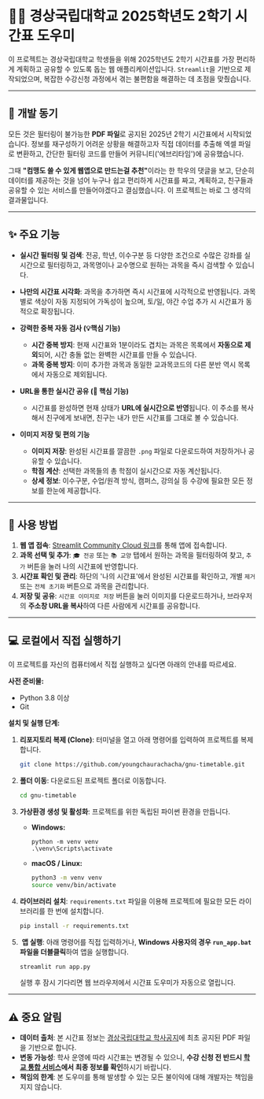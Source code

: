 # 👨‍💻 경상국립대학교 2025학년도 2학기 시간표 도우미

이 프로젝트는 경상국립대학교 학생들을 위해 2025학년도 2학기 시간표를 가장 편리하게 계획하고 공유할 수 있도록 돕는 웹 애플리케이션입니다. `Streamlit`을 기반으로 제작되었으며, 복잡한 수강신청 과정에서 겪는 불편함을 해결하는 데 초점을 맞췄습니다.

---

## 🤔 개발 동기

모든 것은 필터링이 불가능한 **PDF 파일**로 공지된 2025년 2학기 시간표에서 시작되었습니다. 정보를 재구성하기 어려운 상황을 해결하고자 직접 데이터를 추출해 엑셀 파일로 변환하고, 간단한 필터링 코드를 만들어 커뮤니티('에브리타임')에 공유했습니다.

그때 <b>"컴맹도 쓸 수 있게 웹앱으로 만드는걸 추천"</b>이라는 한 학우의 댓글을 보고, 단순히 데이터를 제공하는 것을 넘어 누구나 쉽고 편리하게 시간표를 짜고, 계획하고, 친구들과 공유할 수 있는 서비스를 만들어야겠다고 결심했습니다. 이 프로젝트는 바로 그 생각의 결과물입니다.

---

## ✨ 주요 기능

* **실시간 필터링 및 검색**: 전공, 학년, 이수구분 등 다양한 조건으로 수많은 강좌를 실시간으로 필터링하고, 과목명이나 교수명으로 원하는 과목을 즉시 검색할 수 있습니다.

* **나만의 시간표 시각화**: 과목을 추가하면 즉시 시간표에 시각적으로 반영됩니다. 과목별로 색상이 자동 지정되어 가독성이 높으며, 토/일, 야간 수업 추가 시 시간표가 동적으로 확장됩니다.

* **강력한 중복 자동 검사 (💡핵심 기능)**
    * **시간 중복 방지**: 현재 시간표와 1분이라도 겹치는 과목은 목록에서 **자동으로 제외**되어, 시간 충돌 없는 완벽한 시간표를 만들 수 있습니다.
    * **과목 중복 방지**: 이미 추가한 과목과 동일한 교과목코드의 다른 분반 역시 목록에서 자동으로 제외됩니다.

* **URL을 통한 실시간 공유 (🔗 핵심 기능)**
    * 시간표를 완성하면 현재 상태가 **URL에 실시간으로 반영**됩니다. 이 주소를 복사해서 친구에게 보내면, 친구는 내가 만든 시간표를 그대로 볼 수 있습니다.

* **이미지 저장 및 편의 기능**
    * **이미지 저장**: 완성된 시간표를 깔끔한 `.png` 파일로 다운로드하여 저장하거나 공유할 수 있습니다.
    * **학점 계산**: 선택한 과목들의 총 학점이 실시간으로 자동 계산됩니다.
    * **상세 정보**: 이수구분, 수업/원격 방식, 캠퍼스, 강의실 등 수강에 필요한 모든 정보를 한눈에 제공합니다.

---

## 🚀 사용 방법

1.  **웹 앱 접속**: [Streamlit Community Cloud 링크](https://gnu-timetable-maker.streamlit.app)를 통해 앱에 접속합니다.
2.  **과목 선택 및 추가**: `🎓 전공` 또는 `📚 교양` 탭에서 원하는 과목을 필터링하여 찾고, `추가` 버튼을 눌러 나의 시간표에 반영합니다.
3.  **시간표 확인 및 관리**: 하단의 '나의 시간표'에서 완성된 시간표를 확인하고, 개별 `제거` 또는 `전체 초기화` 버튼으로 과목을 관리합니다.
4.  **저장 및 공유**: `시간표 이미지로 저장` 버튼을 눌러 이미지를 다운로드하거나, 브라우저의 **주소창 URL을 복사**하여 다른 사람에게 시간표를 공유합니다.

---

## 💻 로컬에서 직접 실행하기

이 프로젝트를 자신의 컴퓨터에서 직접 실행하고 싶다면 아래의 안내를 따르세요.

**사전 준비물:**
* Python 3.8 이상
* Git

**설치 및 실행 단계:**

1.  **리포지토리 복제 (Clone)**: 터미널을 열고 아래 명령어를 입력하여 프로젝트를 복제합니다.
    ```bash
    git clone https://github.com/youngchaurachacha/gnu-timetable.git
    ```

2.  **폴더 이동**: 다운로드된 프로젝트 폴더로 이동합니다.
    ```bash
    cd gnu-timetable
    ```

3.  **가상환경 생성 및 활성화**: 프로젝트를 위한 독립된 파이썬 환경을 만듭니다.
    * **Windows:**
        ```batch
        python -m venv venv
        .\venv\Scripts\activate
        ```
    * **macOS / Linux:**
        ```bash
        python3 -m venv venv
        source venv/bin/activate
        ```

4.  **라이브러리 설치**: `requirements.txt` 파일을 이용해 프로젝트에 필요한 모든 라이브러리를 한 번에 설치합니다.
    ```bash
    pip install -r requirements.txt
    ```

5.  **앱 실행**: 아래 명령어를 직접 입력하거나, **Windows 사용자의 경우 `run_app.bat` 파일을 더블클릭**하여 앱을 실행합니다.
    ```bash
    streamlit run app.py
    ```
    실행 후 잠시 기다리면 웹 브라우저에서 시간표 도우미가 자동으로 열립니다.

---

## ⚠️ 중요 알림

* **데이터 출처**: 본 시간표 정보는 [경상국립대학교 학사공지](https://www.gnu.ac.kr/main/na/ntt/selectNttInfo.do?mi=1127&bbsId=1029&nttSn=2547228)에 최초 공지된 PDF 파일을 기반으로 합니다.
* **변동 가능성**: 학사 운영에 따라 시간표는 변경될 수 있으니, **수강 신청 전 반드시 [학교 통합 서비스](https://my.gnu.ac.kr)에서 최종 정보를 확인**하시기 바랍니다.
* **책임의 한계**: 본 도우미를 통해 발생할 수 있는 모든 불이익에 대해 개발자는 책임을 지지 않습니다.
